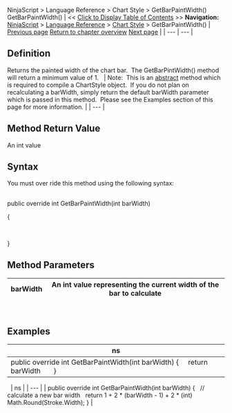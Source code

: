 ﻿
NinjaScript \> Language Reference \> Chart Style \> GetBarPaintWidth()
GetBarPaintWidth()
| \<\< [Click to Display Table of Contents](getbarpaintwidth.md) \>\> **Navigation:**     [NinjaScript](ninjascript.md) \> [Language Reference](language_reference_wip.md) \> [Chart Style](chart_style.md) \> GetBarPaintWidth() | [Previous page](downbrushdx.md) [Return to chapter overview](chart_style.md) [Next page](icon_chartstyle.md) |
| --- | --- |
## Definition
Returns the painted width of the chart bar.  The GetBarPintWidth() method will return a minimum value of 1\.
 
| Note:  This is an [abstract](https://msdn.microsoft.com/en-us/library/sf985hc5.aspx) method which is required to compile a ChartStyle object.  If you do not plan on recalculating a barWidth, simply return the default barWidth parameter which is passed in this method.  Please see the Examples section of this page for more information. |
| --- |
 
## Method Return Value
An int value
 
## Syntax
You must over ride this method using the following syntax:
## 
public override int GetBarPaintWidth(int barWidth)  

{  

   

}
 
## Method Parameters
| barWidth | An int value representing the current width of the bar to calculate |
| --- | --- |
 
## 
## Examples
| ns |
| --- |
| public override int GetBarPaintWidth(int barWidth) {      return barWidth       } |

 
| ns |
| --- |
| public override int GetBarPaintWidth(int barWidth) {    // calculate a new bar width     return 1 \+ 2 \* (barWidth \- 1) \+ 2 \* (int) Math.Round(Stroke.Width); } |

